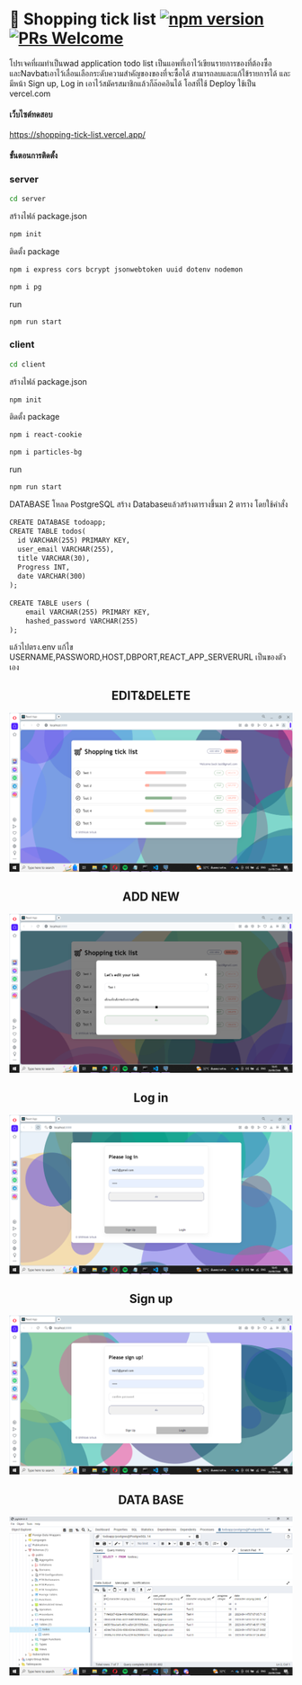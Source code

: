 # 🛒 Shopping tick list         [![npm version](https://img.shields.io/npm/v/react.svg?style=flat)](https://www.npmjs.com/package/react) [![PRs Welcome](https://img.shields.io/badge/PRs-welcome-brightgreen.svg)](https://reactjs.org/docs/how-to-contribute.html#your-first-pull-request)
โปรเจคที่ผมทำเป็นwad application todo list เป็นแอพที่เอาไว้เขียนรายการของที่ต้องซื้อและNavbatเอาไว้เลื่อนเลือกระดับความสำคัญของของที่จะซื้อได้ สามารถลบและแก้ไข้รายการได้ และมีหน้า Sign up, Log in เอาไว้สมัครสมาชิกแล้วก็ล๊อคอินได้ โอสที่ใช้ Deploy ใช้เป็น vercel.com

#### เว็บไซต์ทดสอบ
https://shopping-tick-list.vercel.app/


#### ขั้นตอนการติดตั้ง

### server
```bash
cd server
```

สร้างไฟล์ package.json
```bash
npm init
```

ติดตั้ง package
```bash
npm i express cors bcrypt jsonwebtoken uuid dotenv nodemon
```

```bash
npm i pg
```
run
```bash
npm run start
```

<p/>

### client

```bash
cd client
```
สร้างไฟล์ package.json
```bash
npm init
```
ติดตั้ง package

```bash
npm i react-cookie
```
```bash
npm i particles-bg
```

run
```bash
npm run start
```



DATABASE
โหลด PostgreSQL
สร้าง Databaseแล้วสร้างตารางขึ้นมา 2 ตาราง 
โดยใช้คำสั่ง
```
CREATE DATABASE todoapp;
CREATE TABLE todos(
  id VARCHAR(255) PRIMARY KEY,
  user_email VARCHAR(255),
  title VARCHAR(30),
  Progress INT,
  date VARCHAR(300)
); 

CREATE TABLE users (
    email VARCHAR(255) PRIMARY KEY,
    hashed_password VARCHAR(255)
);
```

แล้วไปตรง.env แก้ไข USERNAME,PASSWORD,HOST,DBPORT,REACT_APP_SERVERURL เป็นของตัวเอง


<p align="center">
 <h2 align="center">EDIT&DELETE</h2>
</p>

![App ScreenShot](https://github.com/leavemealone086/ShoppingTickList/blob/main/img/Shopping_tick_list1.PNG)


<p align="center">
 <h2 align="center">ADD NEW</h2>
</p>

![App ScreenShot](https://github.com/leavemealone086/ShoppingTickList/blob/main/img/Shopping_tick_list2.PNG)

<p align="center">
 <h2 align="center">Log in</h2>
</p>

![App ScreenShot](https://github.com/leavemealone086/ShoppingTickList/blob/main/img/Shopping_tick_list4.PNG)


<p align="center">
 <h2 align="center">Sign up</h2>
</p>

![App ScreenShot](https://github.com/leavemealone086/ShoppingTickList/blob/main/img/Shopping_tick_list5.PNG)


<p align="center">
 <h2 align="center">DATA BASE</h2>
</p>

![App ScreenShot](https://github.com/leavemealone086/ShoppingTickList/blob/main/img/DATA_BASE.PNG)
